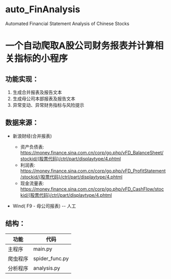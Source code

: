 # auto_FinAnalysis
Automated Financial Statement Analysis of Chinese Stocks

# 一个自动爬取A股公司财务报表并计算相关指标的小程序

## 功能实现：

1. 生成合并报表及报告文本
2. 生成母公司本部报表及报告文本
3. 异常变动、异常财务指标与风险提示

## 数据来源：
* 新浪财经(合并报表)
    * 资产负债表:  
    https://money.finance.sina.com.cn/corp/go.php/vFD_BalanceSheet/stockid/{股票代码}/ctrl/part/displaytype/4.phtml
    * 利润表:  
    https://money.finance.sina.com.cn/corp/go.php/vFD_ProfitStatement/stockid/{股票代码}/ctrl/part/displaytype/4.phtml
    * 现金流量表:  
    https://money.finance.sina.com.cn/corp/go.php/vFD_CashFlow/stockid/{股票代码}/ctrl/part/displaytype/4.phtml

* Wind( F9 - 母公司报表) -- 人工

## 结构：
|功能|代码|
|---|---|
|主程序|main.py|
|爬虫程序|spider_func.py|
|分析程序|analysis.py|
